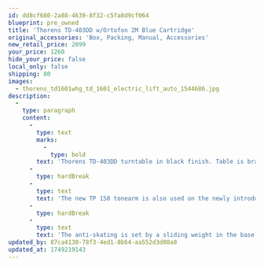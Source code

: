 ```yaml
---
id: dd8cf680-2a88-4639-8f32-c5fa8d9cf064
blueprint: pre_owned
title: 'Thorens TD-403DD w/Ortofon 2M Blue Cartridge'
original_accessories: 'Box, Packing, Manual, Accessories'
new_retail_price: 2099
your_price: 1260
hide_your_price: false
local_only: false
shipping: 80
images:
  - thorens_td1601whg_td_1601_electric_lift_auto_1544686.jpg
description:
  -
    type: paragraph
    content:
      -
        type: text
        marks:
          -
            type: bold
        text: 'Thorens TD-403DD turntable in black finish. Table is brand new in the box and comes with an Ortofon 2M Blue MM cartridge. Turntable sells as normal for $2,099.00.'
      -
        type: hardBreak
      -
        type: text
        text: 'The new TP 150 tonearm is also used on the newly introduced Thorens TD 1500 model and is similar to the TP 124 used on the new TD 124 DD. It has an effective mass of 14 grams, is adjustable in height and azimuth and is equipped with a standard SME connector, so headshells can easily be switched or other cartridges mounted.'
      -
        type: hardBreak
      -
        type: text
        text: 'The anti-skating is set by a sliding weight in the base of the arm, which is adjusted on a nylon thread guided over a ruby bearing.'
updated_by: 87ca4130-78f3-4ed1-8b64-aa552d3d08a8
updated_at: 1749219143
---
```

